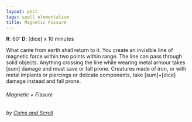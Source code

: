 ```yaml
---
layout: post
tags: spell elementalism
title: Magnetic Fissure
---
```


**R**: 60'  **D**: [dice] x 10 minutes

What came from earth shall return to it. You create an invisible line of magnetic force within two points within range. The line can pass through solid objects. Anything crossing the line while wearing metal armour takes [sum] damage and must save or fall prone. Creatures made of iron, or with metal implants or piercings or delicate components, take [sum]+[dice] damage instead and fall prone.

###### Magnetic + Fissure
###### by [Coins and Scroll](https://coinsandscrolls.blogspot.com/2019/10/osr-class-geometer-wizard.html)
